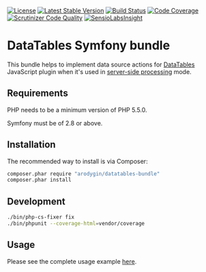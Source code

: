 [![License](https://poser.pugx.org/arodygin/datatables-bundle/license)](https://packagist.org/packages/arodygin/datatables-bundle)
[![Latest Stable Version](https://poser.pugx.org/arodygin/datatables-bundle/v/stable)](https://packagist.org/packages/arodygin/datatables-bundle)
[![Build Status](https://travis-ci.org/arodygin/datatables-bundle.svg?branch=master)](https://travis-ci.org/arodygin/datatables-bundle)
[![Code Coverage](https://scrutinizer-ci.com/g/arodygin/datatables-bundle/badges/coverage.png?b=master)](https://scrutinizer-ci.com/g/arodygin/datatables-bundle/?branch=master)
[![Scrutinizer Code Quality](https://scrutinizer-ci.com/g/arodygin/datatables-bundle/badges/quality-score.png?b=master)](https://scrutinizer-ci.com/g/arodygin/datatables-bundle/?branch=master)
[![SensioLabsInsight](https://img.shields.io/sensiolabs/i/7eb4fffa-bcab-4252-b4f6-3bb069f2ba73.svg)](https://insight.sensiolabs.com/projects/7eb4fffa-bcab-4252-b4f6-3bb069f2ba73)

# DataTables Symfony bundle

This bundle helps to implement data source actions for [DataTables](http://www.datatables.net/) JavaScript plugin when it's used in [server-side processing](http://www.datatables.net/manual/server-side) mode.

## Requirements

PHP needs to be a minimum version of PHP 5.5.0.

Symfony must be of 2.8 or above.

## Installation

The recommended way to install is via Composer:

```bash
composer.phar require "arodygin/datatables-bundle"
composer.phar install
```

## Development

```bash
./bin/php-cs-fixer fix
./bin/phpunit --coverage-html=vendor/coverage
```

## Usage

Please see the complete usage example [here](../../wiki/Example).
